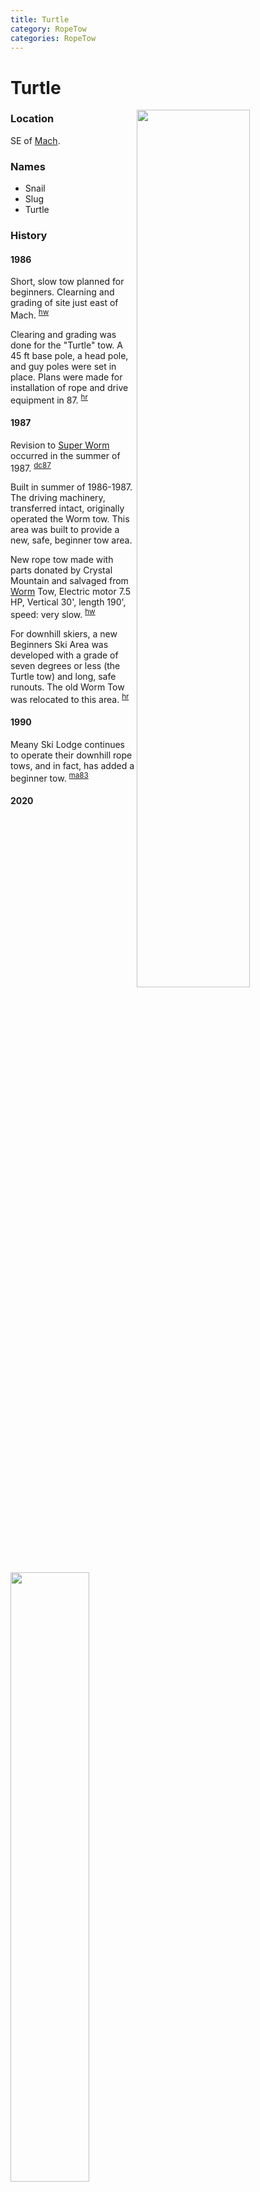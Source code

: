 ```yaml
---
title: Turtle
category: RopeTow
categories: RopeTow
---
```

# Turtle
<img src="/img/2020-Turtle.jpeg" style="width: 60%;" align="right">

### Location

SE of [Mach](Mach).

### Names

* Snail
* Slug
* Turtle

### History

#### 1986

Short, slow tow planned for beginners. Clearning and grading of site just east of Mach. <sup>[hw][]</sup>

Clearing and grading was done for the "Turtle" tow. A 45 ft base pole, a head pole, and guy poles were set in place. Plans were made for installation of rope and drive equipment in 87. <sup>[hr][]</sup>

#### 1987

Revision to [Super Worm](Super-Worm) occurred in the summer of 1987. <sup>[dc87][]</sup>

Built in summer of 1986-1987. The driving machinery, transferred intact, originally operated the Worm tow. This area was built to provide a new, safe, beginner tow area.

New rope tow made with parts donated by Crystal Mountain and salvaged from [Worm](Worm) Tow, Electric motor 7.5 HP, Vertical 30', length 190', speed: very slow. <sup>[hw][]</sup>

For downhill skiers, a new Beginners Ski Area was developed with a grade of seven degrees or less (the Turtle tow) and long, safe runouts. The old Worm Tow was relocated to this area. <sup>[hr][]</sup>

#### 1990

Meany Ski Lodge continues to operate their downhill rope tows, and in fact, has added a beginner tow. <sup>[ma83][]</sup>

#### 2020

<img src="/img/2020-Turtle-Cert.jpeg" style="width: 50%;">


[dc87]: /Person/Dave-Claar#1987
[hw]: /History/Walt "Meany History, by Walt Little"
[hr]: /History/Reports "Meany History Reports, by Idona Kellogg"
[ma83]: /Mountaineer-Annual#1983-1990
